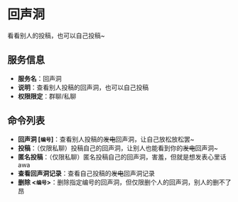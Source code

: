 # 回声洞

看看别人的投稿，也可以自己投稿~

## 服务信息

- **服务名**：回声洞
- **说明**：查看别人投稿的回声洞，也可以自己投稿
- **权限限定**：群聊/私聊

## 命令列表

- **回声洞 [`编号`]**：查看别人投稿的~~发电~~回声洞，让自己放松放松罢~
- **投稿**：（仅限私聊）投稿自己的回声洞，让别人也能看到你的~~发电~~回声洞~
- **匿名投稿**：（仅限私聊）匿名投稿自己的回声洞，害羞，但就是想发表心里话 awa
- **查看回声洞记录**：查看自己投稿的~~发电~~回声洞记录
- **删除 <`编号`>**：删除指定编号的回声洞，但仅限删个人的回声洞，别人的删不了昂
